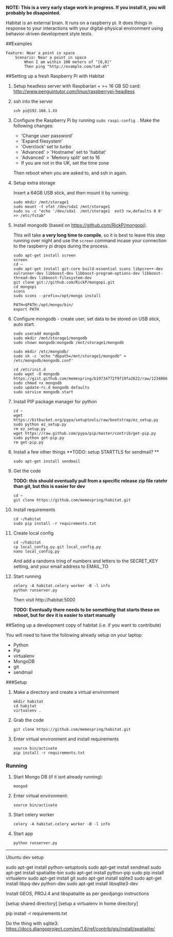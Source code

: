**NOTE: This is a very early stage work in progress. If you install it, you will probably be disapointed.**

Habitat is an external brain. It runs on a raspberry pi. It does things in response to your interactions with your digital-physical environment using behavior-driven development style tests.

##Examples

```
Feature: Near a point in space
    Scenario: Near a point in space 
        When I am within 100 meters of "[0,0]"
        Then ping "http://example.com/tad-ah"
```

##Setting up a fresh Raspberry Pi with Habitat

1.  Setup headless server with Raspbarian + >= 16 GB SD card: http://www.penguintutor.com/linux/raspberrypi-headless

2. ssh into the server

    ```
    ssh pi@192.168.1.XX
    ```

3. Configure the Raspberry Pi by running  ```sudo raspi-config ```. Make the following changes:
    * 'Change user password'
    * 'Expand filesystem'
    * 'Overclock' set to *turbo*
    * 'Advanced' > 'Hostname' set to 'habitat'
    * 'Advanced' >  'Memory split' set to 16
    * If you are not in the UK, set the time zone

    Then reboot when you are asked to, and ssh in again.


4. Setup extra storage

    Insert a 64GB USB stick, and then mount it by running:

    ```
    sudo mkdir /mnt/storage1
    sudo mount -t vfat /dev/sda1 /mnt/storage1
    sudo su -c "echo '/dev/sda1  /mnt/storage1  ext3 rw,defaults 0 0' >> /etc/fstab"
    ```

5. Install mongodb (based on https://github.com/RickP/mongopi). 

    This will take **a very long time to compile**, so it is best to leave this step running over night and use the `screen` command incase your connection to the raspberry pi drops during the process.

    ```
    sudo apt-get install screen
    screen
    cd ~
    sudo apt-get install git-core build-essential scons libpcre++-dev xulrunner-dev libboost-dev libboost-program-options-dev libboost-thread-dev libboost-filesystem-dev
    git clone git://github.com/RickP/mongopi.git
    cd mongopi
    scons
    sudo scons --prefix=/opt/mongo install

    PATH=$PATH:/opt/mongo/bin/
    export PATH

    ```

6. Configure mongodb - create user, set data to be stored on USB stick, auto start.

    ```
    sudo useradd mongodb
    sudo mkdir /mnt/storage1/mongodb
    sudo chown mongodb:mongodb /mnt/storage1/mongodb
   
    sudo mkdir /etc/mongodb/
    sudo sh -c 'echo "dbpath=/mnt/storage1/mongodb" > /etc/mongodb/mongodb.conf'

    cd /etc/init.d
    sudo wget -O mongodb https://gist.github.com/memespring/b19734772f9f19fa2622/raw/12348660841dd2b33388d7b08c8328fa48b25e6e/mongodb.sh
    sudo chmod +x mongodb
    sudo update-rc.d mongodb defaults
    sudo service mongodb start

    ```

7. Install PIP package manager for python

    ```
    cd ~
    wget https://bitbucket.org/pypa/setuptools/raw/bootstrap/ez_setup.py
    sudo python ez_setup.py
    rm ez_setup.py
    wget https://raw.github.com/pypa/pip/master/contrib/get-pip.py
    sudo python get-pip.py
    rm get-pip.py
    ```

8. Install a few other things
    **TODO: setup STARTTLS for sendmail? **

    ```
    sudo apt-get install sendmail
    ```

9. Get the code

    **TODO: this should eventually pull from a specific release zip file ratehr than git, but this is easier for dev**

    ```
    cd ~
    git clone https://github.com/memespring/habitat.git
    ```

10. Install requirements

    ```
    cd ~/habitat
    sudo pip install -r requirements.txt
    ```

11. Create local config

    ```
    cd ~/habitat
    cp local_config.py.git local_config.py
    nano local_config.py
    ```

    And add a randoms tring of numbers and letters to the SECRET_KEY setting, and your email address to EMAIL_TO

12. Start running
    ```
    celery -A habitat.celery worker -B -l info
    python runserver.py
    ```

    Then visit http://habitat:5000

    **TODO: Eventually there needs to be something that starts these on reboot, but for dev it is easier to start manually**


##Seting up a development copy of habitat (i.e. if you want to contribute)

You will need to have the following already setup on your laptop:

- Python
- Pip
- virtualenv
- MongoDB
- git
- sendmail

###Setup

1. Make a directory and create a virtual environment

    ``` 
    mkdir habitat
    cd habitat
    virtualenv .
    ```

2. Grab the code

    ```
    git clone https://github.com/memespring/habitat.git
    ```

3. Enter virtual environment and install requirements

    ```
    source bin/activate
    pip install -r requirements.txt
    ```

### Running

1. Start Mongo DB (if it isnt already running):

    ```
    mongod
    ```

2. Enter virtual environment:

    ```
    source bin/activate
    ```

3. Start celery worker 

    ```
    celery -A habitat.celery worker -B -l info
    ```

4. Start app

    ```
    python runserver.py
    ```



----------------------

Ubuntu dev setup

sudo apt-get install python-setuptools
sudo apt-get install sendmail
sudo apt-get install spatialite-bin
sudo apt-get install python-pip
sudo pip install virtualenv
sudo apt-get install git
sudo apt-get install sqlite3
sudo apt-get install libpq-dev python-dev
sudo apt-get install libsqlite3-dev

Install GEOS, PROJ.4 and libspatialite as per geodjango instructions

[setup shared directory]
[setup a virtualenv in home directory]


pip install -r requirements.txt


Do the thing with sqlite3: https://docs.djangoproject.com/en/1.6/ref/contrib/gis/install/spatialite/